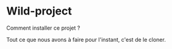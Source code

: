 # Wild-project

Comment installer ce projet ?

Tout ce que nous avons à faire pour l'instant, c'est de le cloner.

